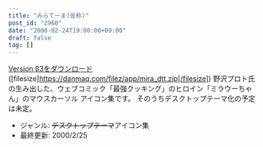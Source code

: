 ```yaml
---
title: "みらてーま(仮称)"
post_id: "2960"
date: "2000-02-24T19:00:00+09:00"
draft: false
tag: []
---
```



[Version β3をダウンロード](/filez/app/mira_dtt.zip) ([filesize]https://danmaq.com/filez/app/mira_dtt.zip[/filesize]) 野沢プロト氏の生み出した、ウェブコミック「最強クッキング」のヒロイン「ミラウーちゃん」のマウスカーソル アイコン集です。 そのうちデスクトップテーマ化の予定は未定。

  * ジャンル: ~~デスクトップテーマ~~アイコン集
  * 最終更新: 2000/2/25
